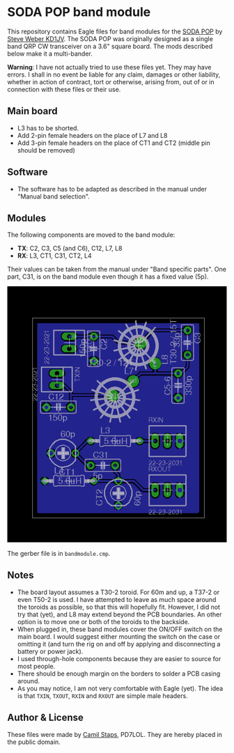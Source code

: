 # SODA POP band module
This repository contains Eagle files for band modules for the
[SODA POP][sodapop] by [Steve Weber KD1JV][kd1jv]. The SODA POP was originally
designed as a single band QRP CW transceiver on a 3.6" square board. The mods
described below make it a multi-bander.

**Warning**: I have not actually tried to use these files yet. They may have
errors. I shall in no event be liable for any claim, damages or other
liability, whether in action of contract, tort or otherwise, arising from, out
of or in connection with these files or their use.

## Main board
- L3 has to be shorted.
- Add 2-pin female headers on the place of L7 and L8
- Add 3-pin female headers on the place of CT1 and CT2 (middle pin should be
  removed)

## Software
- The software has to be adapted as described in the manual under "Manual band
  selection".

## Modules
The following components are moved to the band module:

- **TX**: C2, C3, C5 (and C6), C12, L7, L8
- **RX**: L3, CT1, C31, CT2, L4

Their values can be taken from the manual under "Band specific parts". One
part, C31, is on the band module even though it has a fixed value (5p).

![The PCB layout](bandmodule.png)

The gerber file is in `bandmodule.cmp`.

## Notes

- The board layout assumes a T30-2 toroid. For 60m and up, a T37-2 or even
  T50-2 is used. I have attempted to leave as much space around the toroids as
  possible, so that this will hopefully fit. However, I did not try that (yet),
  and L8 may extend beyond the PCB boundaries. An other option is to move one
  or both of the toroids to the backside.
- When plugged in, these band modules cover the ON/OFF switch on the main
  board. I would suggest either mounting the switch on the case or omitting it
  (and turn the rig on and off by applying and disconnecting a battery or power
  jack).
- I used through-hole components because they are easier to source for most
  people.
- There should be enough margin on the borders to solder a PCB casing around.
- As you may notice, I am not very comfortable with Eagle (yet). The idea is
  that `TXIN`, `TXOUT`, `RXIN` and `RXOUT` are simple male headers.

## Author &amp; License
These files were made by [Camil Staps][cs], PD7LOL. They are hereby placed in
the public domain.

[cs]: https://camilstaps.nl
[kd1jv]: http://kd1jv.qrpradio.com/
[sodapop]: https://groups.yahoo.com/neo/groups/AT_Sprint/files/SODA%20POP/
